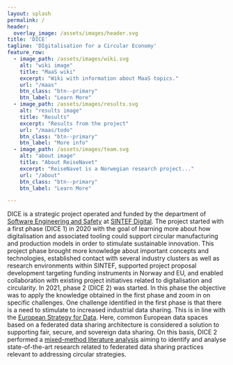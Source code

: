 ```yaml
---
layout: splash
permalink: /
header:
  overlay_image: /assets/images/header.svg
title: 'DICE'
tagline: 'DIgitalisation for a Circular Economy'
feature_row:
  - image_path: /assets/images/wiki.svg
    alt: "wiki image"
    title: "MaaS wiki"
    excerpt: "Wiki with information about MaaS topics."
    url: "/maas"
    btn_class: "btn--primary"
    btn_label: "Learn More"
  - image_path: /assets/images/results.svg
    alt: "results image"
    title: "Results"
    excerpt: "Results from the project"
    url: "/maas/todo"
    btn_class: "btn--primary"
    btn_label: "More info"
  - image_path: /assets/images/team.svg
    alt: "about image"
    title: "About ReiseNavet"
    excerpt: "ReiseNavet is a Norwegian research project..."
    url: "/about"
    btn_class: "btn--primary"
    btn_label: "Learn More"

---
```

DICE is a strategic project operated and funded by the department of [Software Engineering and Safety](https://www.sintef.no/en/digital/departments-new/software-engineering-safety-and-security/) at [SINTEF Digital](https://www.sintef.no/en/digital/). The project started with a first phase (DICE 1) in 2020 with the goal of learning more about how digitalisation and associated tooling could support circular manufacturing and production models in order to stimulate sustainable innovation. This project phase brought more knowledge about important concepts and technologies, established contact with several industry clusters as well as research environments within SINTEF, supported project proposal development targeting funding instruments in Norway and EU, and enabled collaboration with existing project initiatives related to digitalisation and circularity. In 2021, phase 2 (DICE 2) was started. In this phase the objective was to apply the knowledge obtained in the first phase and zoom in on specific challenges. One challenge identified in the first phase is that there is a need to stimulate to increased industrial data sharing. This is in line with the [European Strategy for Data](https://digital-strategy.ec.europa.eu/en/policies/strategy-data). Here, common European data spaces based on a federated data sharing architecture is considered a solution to supporting fair, secure, and sovereign data sharing. On this basis, DICE 2 performed a [mixed-method literature analysis](https://sintef-se.github.io/dice.github.io/maas/intro/) aiming to identify and analyse state-of-the-art research related to federated data sharing practices relevant to addressing circular strategies. 
